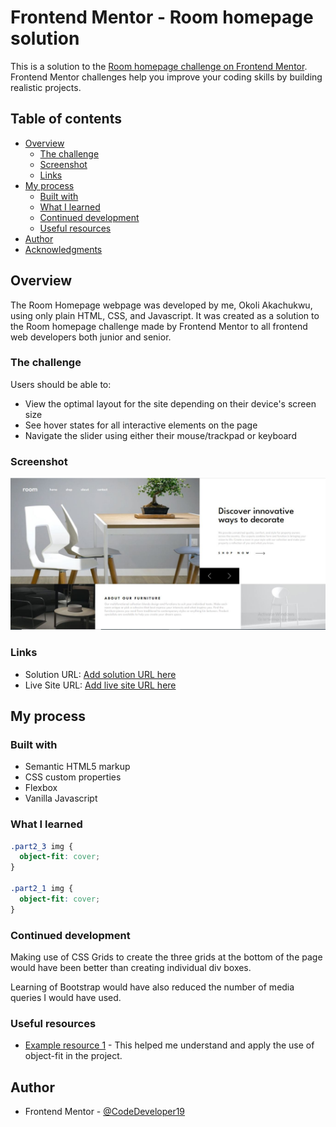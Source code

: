 # Frontend Mentor - Room homepage solution

This is a solution to the [Room homepage challenge on Frontend Mentor](https://www.frontendmentor.io/challenges/room-homepage-BtdBY_ENq). Frontend Mentor challenges help you improve your coding skills by building realistic projects.

## Table of contents

- [Overview](#overview)
  - [The challenge](#the-challenge)
  - [Screenshot](#screenshot)
  - [Links](#links)
- [My process](#my-process)
  - [Built with](#built-with)
  - [What I learned](#what-i-learned)
  - [Continued development](#continued-development)
  - [Useful resources](#useful-resources)
- [Author](#author)
- [Acknowledgments](#acknowledgments)

## Overview

The Room Homepage webpage was developed by me, Okoli Akachukwu, using only plain HTML, CSS, and Javascript. It was created as a solution to the Room homepage challenge made by Frontend Mentor to all frontend web developers both junior and senior.

### The challenge

Users should be able to:

- View the optimal layout for the site depending on their device's screen size
- See hover states for all interactive elements on the page
- Navigate the slider using either their mouse/trackpad or keyboard

### Screenshot

![](./screenshot.JPG)

### Links

- Solution URL: [Add solution URL here](https://www.frontendmentor.io/solutions/responsive-room-homepage-using-plain-html-css-and-javascript-BJuwsqJD9)
- Live Site URL: [Add live site URL here](https://room-homepager.netlify.app/)

## My process

### Built with

- Semantic HTML5 markup
- CSS custom properties
- Flexbox
- Vanilla Javascript

### What I learned

```css
.part2_3 img {
  object-fit: cover;
}

.part2_1 img {
  object-fit: cover;
}
```

### Continued development

Making use of CSS Grids to create the three grids at the bottom of the page would have been better than creating individual div boxes.

Learning of Bootstrap would have also reduced the number of media queries I would have used.

### Useful resources

- [Example resource 1](https://www.w3schools.com/css/css3_object-fit.asp) - This helped me understand and apply the use of object-fit in the project.

## Author

- Frontend Mentor - [@CodeDeveloper19](https://www.frontendmentor.io/profile/CodeDeveloper19)
